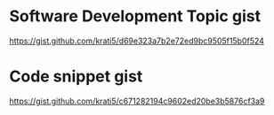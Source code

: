 
# Software Development Topic gist
https://gist.github.com/krati5/d69e323a7b2e72ed9bc9505f15b0f524

# Code snippet gist
https://gist.github.com/krati5/c671282194c9602ed20be3b5876cf3a9
